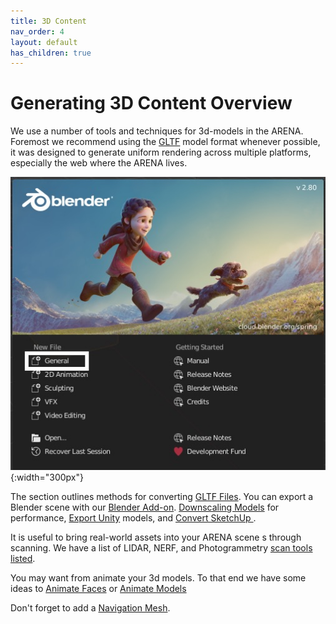 ```yaml
---
title: 3D Content
nav_order: 4
layout: default
has_children: true
---
```


# Generating 3D Content Overview

We use a number of tools and techniques for 3d-models in the ARENA. Foremost we recommend using the [GLTF](https://www.khronos.org/gltf/) model format whenever possible, it was designed to generate uniform rendering across multiple platforms, especially the web where the ARENA lives.

![tutorial_01](/assets/img/blender/tutorial_01.png){:width="300px"}

The section outlines methods for converting [GLTF Files](/content/3d-content/gltf-files).
You can export a Blender scene with our [Blender Add-on](/content/3d-content/blender-addon).
[Downscaling Models](/content/3d-content/downscaling) for performance, [Export Unity](/content/3d-content/unity) models,
and [Convert SketchUp ](/content/3d-content/dimension).

It is useful to bring real-world assets into your ARENA scene s through scanning.
We have a list of LIDAR, NERF, and Photogrammetry [scan tools listed](/content/3d-content/scan-tools).

You may want from animate your 3d models.
To that end we have some ideas to [Animate Faces](/content/3d-content/animated-faces) or [Animate Models](/content/3d-content/blender-animation)

Don't forget to add a [Navigation Mesh](/content/3d-content/mesh-nav).
